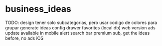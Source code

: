 # business_ideas

TODO: 
    design
    tener solo subcategorias, pero usar codigo de colores para grupar
    generate ideas
    config drawer
    favorites (local db)
    web version
    ads
    update available in mobile alert
    search bar
    premium sub, get the ideas before, no ads
    iOS

    